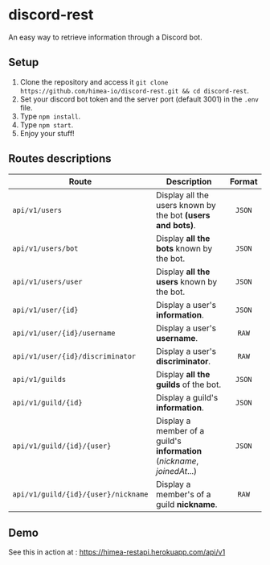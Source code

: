 # discord-rest
An easy way to retrieve information through a Discord bot.

## Setup

1. Clone the repository and access it `git clone https://github.com/himea-io/discord-rest.git && cd discord-rest`.
2. Set your discord bot token and the server port (default 3001) in the `.env` file.
3. Type `npm install`.
4. Type `npm start`.
5. Enjoy your stuff!

## Routes descriptions

| Route                                 | Description											                          | Format |
| ------------------------------------- | ------------------------------------------------------------------------------- | :----: |
| `api/v1/users`                        | Display all the users known by the bot **(users and bots)**.                    | `JSON` |
| `api/v1/users/bot`                    | Display **all the bots** known by the bot.                                      | `JSON` |
| `api/v1/users/user`                   | Display **all the users** known by the bot.                                     | `JSON` |
| `api/v1/user/{id}`                    | Display a user&#39;s **information**.                                           | `JSON` |
| `api/v1/user/{id}/username`           | Display a user&#39;s **username**.                                              | `RAW`  |
| `api/v1/user/{id}/discriminator`      | Display a user&#39;s **discriminator**.                                         | `RAW`  |
| `api/v1/guilds`                       | Display **all the guilds** of the bot.                                          | `JSON` |
| `api/v1/guild/{id}`                   | Display a guild&#39;s **information**.                                          | `JSON` |
| `api/v1/guild/{id}/{user}`            | Display a member of a guild&#39;s **information** (_nickname_, _joinedAt_...)   | `JSON` |
| `api/v1/guild/{id}/{user}/nickname`   | Display a member&#39;s of a guild **nickname**.                                 | `RAW`  |

## Demo

See this in action at : https://himea-restapi.herokuapp.com/api/v1
